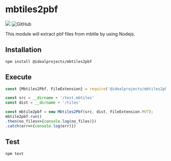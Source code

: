 # mbtiles2pbf
![](https://github.com/idealprojects/mbtiles2pbf/workflows/Node.js%20Package/badge.svg)
![GitHub](https://img.shields.io/github/license/idealprojects/mbtiles2pbf)

This module will extract pbf files from mbtile by using Nodejs.

## Installation

```
npm install @idealprojects/mbtiles2pbf
```

## Execute

```js
const {Mbtiles2Pbf, FileExtension} = require('@idealprojects/mbtiles2pbf');

const src = __dirname + '/test.mbtiles'
const dist = __dirname + '/tiles'

const mbtile2pbf = new Mbtiles2Pbf(src, dist, FileExtension.MVT);
mbtile2pbf.run()
.then(no_files=>{console.log(no_files)})
.catch(err=>{console.log(err)})
```

## Test

```
npm test
```
